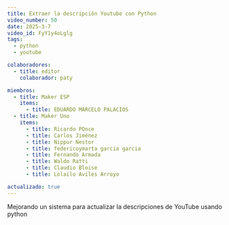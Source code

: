 ```yaml
---
title: Extraer la descripción Youtube con Python
video_number: 50
date: 2025-3-7
video_id: FyY1y4oLglg
tags:
  - python
  - youtube

colaboradores:
  - title: editor 
    colaborador: paty

miembros:
  - title: Maker ESP
    items:
      - title: EDUARDO MARCELO PALACIOS
  - title: Maker Uno
    items:
      - title: Ricardo POnce
      - title: Carlos Jiménez
      - title: Nippur Nestor
      - title: federicoymarta garcia garcia
      - title: Fernando Armada
      - title: Waldo Ratti
      - title: Claudio Bloise
      - title: Lolailo Aviles Arroyo

actualizado: true
---
```


Mejorando un sistema para actualizar la descripciones de YouTube usando python
